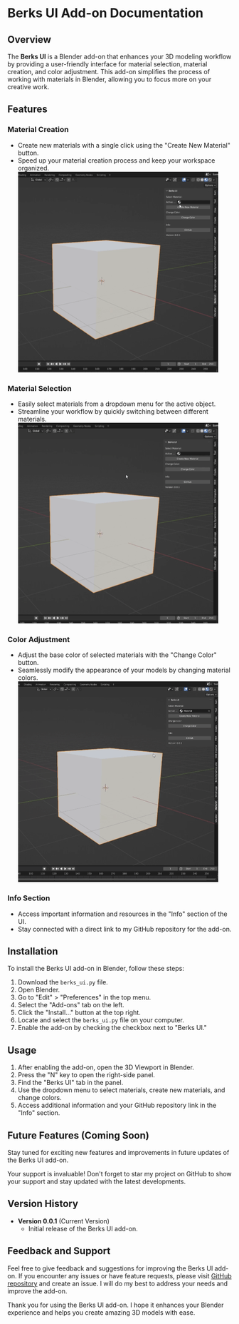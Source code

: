 # Berks UI Add-on Documentation

## Overview

The **Berks UI** is a Blender add-on that enhances your 3D modeling workflow by providing a user-friendly interface for material selection, material creation, and color adjustment. This add-on simplifies the process of working with materials in Blender, allowing you to focus more on your creative work.

## Features

### Material Creation

- Create new materials with a single click using the "Create New Material" button.
- Speed up your material creation process and keep your workspace organized.
  ![Creation](https://github.com/WorldOfBerk/Blender-Material-UI/blob/main/GIFs/create.gif)

### Material Selection

- Easily select materials from a dropdown menu for the active object.
- Streamline your workflow by quickly switching between different materials.
  ![Assign](https://github.com/WorldOfBerk/Blender-Material-UI/blob/main/GIFs/assign.gif)

### Color Adjustment

- Adjust the base color of selected materials with the "Change Color" button.
- Seamlessly modify the appearance of your models by changing material colors.
  ![Color](https://github.com/WorldOfBerk/Blender-Material-UI/blob/main/GIFs/Material_color_change.gif)

### Info Section

- Access important information and resources in the "Info" section of the UI.
- Stay connected with a direct link to my GitHub repository for the add-on.

## Installation

To install the Berks UI add-on in Blender, follow these steps:

1. Download the `berks_ui.py` file.
2. Open Blender.
3. Go to "Edit" > "Preferences" in the top menu.
4. Select the "Add-ons" tab on the left.
5. Click the "Install..." button at the top right.
6. Locate and select the `berks_ui.py` file on your computer.
7. Enable the add-on by checking the checkbox next to "Berks UI."

## Usage

1. After enabling the add-on, open the 3D Viewport in Blender.
2. Press the "N" key to open the right-side panel.
3. Find the "Berks UI" tab in the panel.
4. Use the dropdown menu to select materials, create new materials, and change colors.
5. Access additional information and your GitHub repository link in the "Info" section.

## Future Features (Coming Soon)

Stay tuned for exciting new features and improvements in future updates of the Berks UI add-on. 

Your support is invaluable! Don't forget to star my project on GitHub to show your support and stay updated with the latest developments.

## Version History

- **Version 0.0.1** (Current Version)
  - Initial release of the Berks UI add-on.

## Feedback and Support

Feel free to give feedback and suggestions for improving the Berks UI add-on. If you encounter any issues or have feature requests, please visit [GitHub repository](https://github.com/WorldOfBerk/Blender-Material-UI) and create an issue. I will do my best to address your needs and improve the add-on.

Thank you for using the Berks UI add-on. I hope it enhances your Blender experience and helps you create amazing 3D models with ease.
